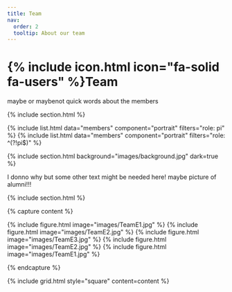 ```yaml
---
title: Team
nav:
  order: 2
  tooltip: About our team
---
```


# {% include icon.html icon="fa-solid fa-users" %}Team

maybe or maybenot quick words about the members

{% include section.html %}

{% include list.html data="members" component="portrait" filters="role: pi" %}
{% include list.html data="members" component="portrait" filters="role: ^(?!pi$)" %}

{% include section.html background="images/background.jpg" dark=true %}

I donno why but some other text might be needed here! maybe picture of alumni!!!

{% include section.html %}

{% capture content %}

{% include figure.html image="images/TeamE1.jpg" %}
{% include figure.html image="images/TeamE2.jpg" %}
{% include figure.html image="images/TeamE3.jpg" %}
{% include figure.html image="images/TeamE2.jpg" %}
{% include figure.html image="images/TeamE1.jpg" %}

{% endcapture %}

{% include grid.html style="square" content=content %}
